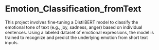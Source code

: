 # Emotion_Classification_fromText

This project involves fine-tuning a DistilBERT model to classify the emotional tone of text (e.g., joy, sadness, anger) based on individual sentences. Using a labeled dataset of emotional expressions, the model is trained to recognize and predict the underlying emotion from short text inputs.
